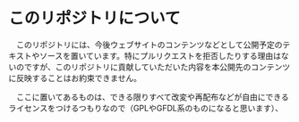 # このリポジトリについて

　このリポジトリには、今後ウェブサイトのコンテンツなどとして公開予定のテキストやソースを置いています。特にプルリクエストを拒否したりする理由はないのですが、このリポジトリに貢献していただいた内容を本公開先のコンテンツに反映することはお約束できません。

　ここに置いてあるものは、できる限りすべて改変や再配布などが自由にできるライセンスをつけるつもりなので（GPLやGFDL系のものになると思います）、
